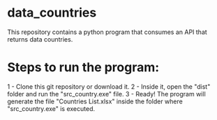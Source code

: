# data_countries
This repository contains a python program that consumes an API that returns data countries.

# Steps to run the program:
1 - Clone this git repository or download it.
2 - Inside it, open the "dist" folder and run the "src_country.exe" file.
3 - Ready!
The program will generate the file "Countries List.xlsx" inside the folder where "src_country.exe" is executed.
